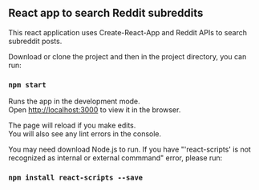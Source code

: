 ## React app to search Reddit subreddits

This react application uses Create-React-App and Reddit APIs to search subreddit posts. 


Download or clone the project and then in the project directory, you can run:

### `npm start`

Runs the app in the development mode.<br>
Open [http://localhost:3000](http://localhost:3000) to view it in the browser.

The page will reload if you make edits.<br>
You will also see any lint errors in the console.

You may need download Node.js to run. If you have "'react-scripts' is not recognized as internal or external commmand" error, please run:

### `npm install react-scripts --save`

